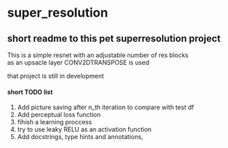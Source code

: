 # super_resolution

## short readme to this pet superresolution project

This is a simple resnet with an adjustable number of res blocks  
as an upsacle layer CONV2DTRANSPOSE is used

that project is still in development

#### short TODO list

1. Add picture saving after n_th iteration to compare with test df
2. Add perceptual loss function
3. fihish a learning proccess
4. try to use leaky RELU as an activation function
5. Add docstrings, type hints and annotations, 
